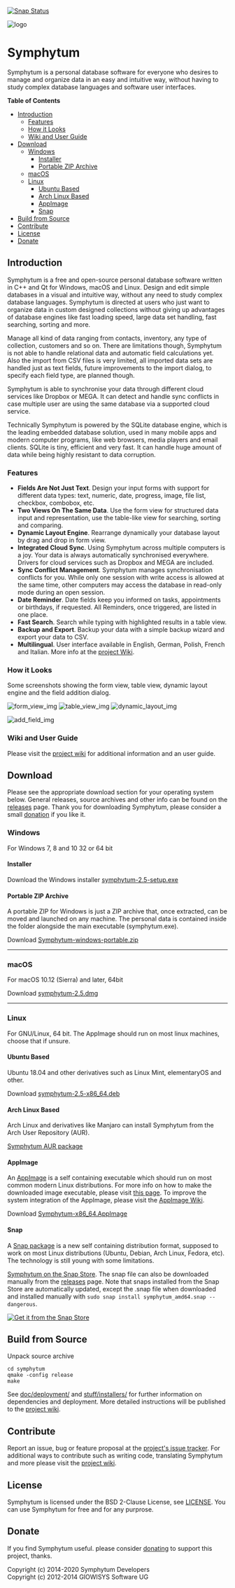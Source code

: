 [![Snap Status](https://build.snapcraft.io/badge/joshirio/symphytum-build.snapcraft.io.svg)](https://build.snapcraft.io/user/joshirio/symphytum-build.snapcraft.io)

![logo](https://raw.githubusercontent.com/giowck/symphytum/master/stuff/logo/symphytum_64.png "Symphytum")
# Symphytum
Symphytum is a personal database software for everyone who desires to manage and organize data in an easy and intuitive way, without having to study complex database languages and software user interfaces.        

**Table of Contents**
* [Introduction](#introduction)
    * [Features](#features)
    * [How it Looks](#how-it-looks)
    * [Wiki and User Guide](#wiki-and-user-guide)
* [Download](#download)
    * [Windows](#windows)
        * [Installer](#installer)
        * [Portable ZIP Archive](#portable-zip-archive)
    * [macOS](#macos)
    * [Linux](#linux)
        * [Ubuntu Based](#ubuntu-based)
        * [Arch Linux Based](#arch-linux-based)
        * [AppImage](#appimage)
        * [Snap](#snap)
* [Build from Source](#build-from-source)
* [Contribute](#contribute)
* [License](#license)
* [Donate](#donate)

## Introduction
Symphytum is a free and open-source personal database software written in C++ and Qt for Windows, macOS and Linux. Design and edit simple databases in a visual and intuitive way, without any need to study complex database languages. Symphytum is directed at users who just want to organize data in custom designed collections without giving up advantages of database engines like fast loading speed, large data set handling, fast searching, sorting and more.

Manage all kind of data ranging from contacts, inventory, any type of collection, customers and so on. There are limitations though, Symphytum is not able to handle relational data and automatic field calculations yet. Also the import from CSV files is very limited, all imported data sets are handled just as text fields, future improvements to the import dialog, to specify each field type, are planned though.

Symphytum is able to synchronise your data through different cloud services like Dropbox or MEGA. It can detect and handle sync conflicts in case multiple user are using the same database via a supported cloud service.

Technically Symphytum is powered by the SQLite database engine, which is the leading embedded database solution, used in many mobile apps and modern computer programs, like web browsers, media players and email clients.
SQLite is tiny, efficient and very fast. It can handle huge amount of data while being highly resistant to data corruption. 

### Features
* **Fields Are Not Just Text**. Design your input forms with support for different data types: text, numeric, date, progress, image, file list, checkbox, combobox, etc.
* **Two Views On The Same Data**. Use the form view for structured data input and representation, use the table-like view for searching, sorting and comparing.
* **Dynamic Layout Engine**. Rearrange dynamically your database layout by drag and drop in form view.
* **Integrated Cloud Sync**. Using Symphytum across multiple computers is a joy. Your data is always automatically synchronised everywhere. Drivers for cloud services such as Dropbox and MEGA are included.
* **Sync Conflict Management**. Symphytum manages synchronisation conflicts for you. While only one session with write access is allowed at the same time, other computers may access the database in read-only mode during an open session.
* **Date Reminder**. Date fields keep you informed on tasks, appointments or birthdays, if requested. All Reminders, once triggered, are listed in one place.
* **Fast Search**. Search while typing with highlighted results in a table view.
* **Backup and Export**. Backup your data with a simple backup wizard and export your data to CSV.
* **Multilingual**. User interface available in English, German, Polish, French and Italian. More info at the [project Wiki](https://github.com/giowck/symphytum/wiki/Help-Translate-Symphytum).


### How it Looks
Some screenshots showing the form view, table view, dynamic layout engine and the field addition dialog.

![form_view_img](https://raw.githubusercontent.com/giowck/symphytum/master/stuff/screenshots/mainwindow.png "Form view")
![table_view_img](https://raw.githubusercontent.com/giowck/symphytum/master/stuff/screenshots/tablieview.png "Table view")
![dynamic_layout_img](https://raw.githubusercontent.com/giowck/symphytum/master/stuff/screenshots/dynamic_layout.gif "Dynamic layout engine")

![add_field_img](https://raw.githubusercontent.com/giowck/symphytum/master/stuff/screenshots/addfield.png "Add field")

### Wiki and User Guide
Please visit the [project wiki](https://github.com/giowck/symphytum/wiki) for additional information and an user guide.

## Download
Please see the appropriate download section for your operating system below.
General releases, source archives and other info can be found on the [releases](https://github.com/giowck/symphytum/releases) page. Thank you for downloading Symphytum, please consider a small [donation](https://github.com/giowck/symphytum/blob/master/doc/donate.md) if you like it.

### Windows
For Windows 7, 8 and 10 32 or 64 bit

#### Installer
Download the Windows installer [symphytum-2.5-setup.exe](https://github.com/giowck/symphytum/releases/download/v2.5/symphytum-2.5-setup.exe)

#### Portable ZIP Archive
A portable ZIP for Windows is just a ZIP archive that, once extracted, can be moved and launched on any machine. The personal data is contained inside the folder alongside the main executable (symphytum.exe).

Download [Symphytum-windows-portable.zip](https://github.com/giowck/symphytum/releases/download/v2.5/Symphytum-windows-portable.zip)

---

### macOS
For macOS 10.12 (Sierra) and later, 64bit

Download [symphytum-2.5.dmg](https://github.com/giowck/symphytum/releases/download/v2.5/symphytum-2.5.dmg)

---

### Linux
For GNU/Linux, 64 bit. The AppImage should run on most linux machines, choose that if unsure.

#### Ubuntu Based
Ubuntu 18.04 and other derivatives such as Linux Mint, elementaryOS and other.

Download [symphytum-2.5-x86_64.deb](https://github.com/giowck/symphytum/releases/download/v2.5/symphytum-2.5-x86_64.deb)

#### Arch Linux Based
Arch Linux and derivatives like Manjaro can install Symphytum from the Arch User Repository (AUR).

[Symphytum AUR package](https://aur.archlinux.org/packages/symphytum/)

#### AppImage
An [AppImage](https://appimage.org/) is a self containing executable which should run on most common modern Linux distributions. For more info on how to make the downloaded image executable, please visit [this page](https://discourse.appimage.org/t/how-to-make-an-appimage-executable/80). To improve the system integration of the AppImage, please visit the [AppImage Wiki](https://github.com/AppImage/AppImageKit/wiki).

Download [Symphytum-x86_64.AppImage](https://github.com/giowck/symphytum/releases/download/v2.5/Symphytum-x86_64.AppImage)

#### Snap
A [Snap package](https://snapcraft.io/) is a new self containing distribution format, supposed to work on most Linux distributions (Ubuntu, Debian, Arch Linux, Fedora, etc). The technology is still young with some limitations.

[Symphytum on the Snap Store](https://snapcraft.io/symphytum). The snap file can also be downloaded manually from the [releases](https://github.com/giowck/symphytum/releases) page. Note that snaps installed from the Snap Store are automatically updated, except the .snap file when downloaded and installed manually with `sudo snap install symphytum_amd64.snap --dangerous`.

[![Get it from the Snap Store](https://snapcraft.io/static/images/badges/en/snap-store-black.svg)](https://snapcraft.io/symphytum)

## Build from Source
Unpack source archive   
```
cd symphytum
qmake -config release
make
```
See [doc/deployment/](https://github.com/giowck/symphytum/tree/master/doc/deployment) and [stuff/installers/](https://github.com/giowck/symphytum/tree/master/stuff/installers) for further information on dependencies and deployment. More detailed instructions will be published to the [project wiki](https://github.com/giowck/symphytum/wiki).

## Contribute
Report an issue, bug or feature proposal at the [project's issue tracker](https://github.com/giowck/symphytum/issues). For additional ways to contribute such as writing code, translating Symphytum and more please visit the [project wiki](https://github.com/giowck/symphytum/wiki).

## License
Symphytum is licensed under the BSD 2-Clause License, see [LICENSE](https://github.com/giowck/symphytum/blob/master/LICENSE). 
You can use Symphytum for free and for any purprose.

## Donate
If you find Symphytum useful. please consider [donating](https://github.com/giowck/symphytum/blob/master/doc/donate.md) to support this project, thanks.

Copyright (c) 2014-2020 Symphytum Developers  
Copyright (c) 2012-2014 GIOWISYS Software UG
